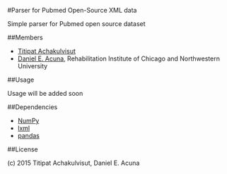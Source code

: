 #Parser for Pubmed Open-Source XML data

Simple parser for Pubmed open source dataset

##Members

- [Titipat Achakulvisut](http://titipata.github.io)
- [Daniel E. Acuna](http://scienceofscience.org/about), Rehabilitation Institute of Chicago and Northwestern University

##Usage

Usage will be added soon

##Dependencies

- [NumPy](https://github.com/numpy/numpy)
- [lxml](http://lxml.de/)
- [pandas](https://github.com/pydata/pandas)

##License

(c) 2015 Titipat Achakulvisut, Daniel E. Acuna
